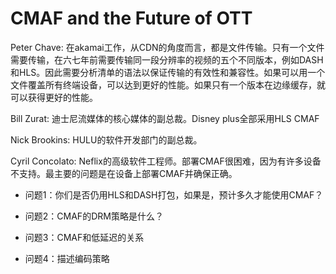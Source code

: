 # CMAF and the Future of OTT

Peter Chave: 在akamai工作，从CDN的角度而言，都是文件传输。只有一个文件需要传输，在六七年前需要传输同一段分辨率的视频的五个不同版本，例如DASH和HLS。因此需要分析清单的语法以保证传输的有效性和兼容性。如果可以用一个文件覆盖所有终端设备，可以达到更好的性能。如果只有一个版本在边缘缓存，就可以获得更好的性能。

Bill Zurat: 迪士尼流媒体的核心媒体的副总裁。Disney plus全部采用HLS CMAF

Nick Brookins: HULU的软件开发部门的副总裁。

Cyril Concolato: Neflix的高级软件工程师。部署CMAF很困难，因为有许多设备不支持。最主要的问题是在设备上部署CMAF并确保正确。

- 问题1：你们是否仍用HLS和DASH打包，如果是，预计多久才能使用CMAF？
- 问题2：CMAF的DRM策略是什么？

- 问题3：CMAF和低延迟的关系
- 问题4：描述编码策略